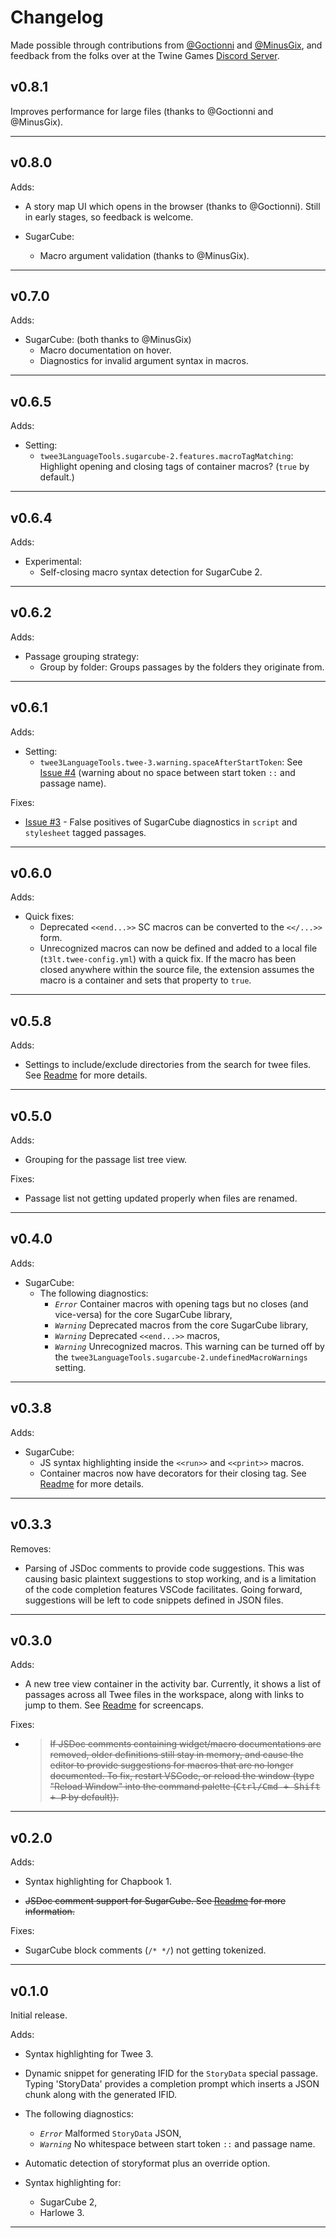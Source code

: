 # Changelog

Made possible through contributions from [@Goctionni](https://github.com/Goctionni) and [@MinusGix](https://github.com/MinusGix), and feedback from the folks over at the Twine Games [Discord Server](https://discord.com/invite/n5dJvPp).

## v0.8.1

Improves performance for large files (thanks to @Goctionni and @MinusGix).

---

## v0.8.0

Adds:

- A story map UI which opens in the browser (thanks to @Goctionni). Still in early stages, so feedback is welcome.

- SugarCube:
	- Macro argument validation (thanks to @MinusGix).

---

## v0.7.0

Adds:

- SugarCube: (both thanks to @MinusGix)
	- Macro documentation on hover.  
	- Diagnostics for invalid argument syntax in macros.

---

## v0.6.5

Adds:

- Setting:
	- `twee3LanguageTools.sugarcube-2.features.macroTagMatching`: Highlight opening and closing tags of container macros? (`true` by default.)

---

## v0.6.4

Adds:

- Experimental:
	- Self-closing macro syntax detection for SugarCube 2.

---

## v0.6.2

Adds:

- Passage grouping strategy:
	- Group by folder: Groups passages by the folders they originate from.

---

## v0.6.1

Adds:

- Setting:
	- `twee3LanguageTools.twee-3.warning.spaceAfterStartToken`: See [Issue #4](https://github.com/cyrusfirheir/twee3-language-tools/issues/4) (warning about no space between start token `::` and passage name).

Fixes:

- [Issue #3](https://github.com/cyrusfirheir/twee3-language-tools/issues/3) - False positives of SugarCube diagnostics in `script` and `stylesheet` tagged passages.

---

## v0.6.0

Adds:

- Quick fixes:
	- Deprecated `<<end...>>` SC macros can be converted to the `<</...>>` form.
	- Unrecognized macros can now be defined and added to a local file (`t3lt.twee-config.yml`) with a quick fix. If the macro has been closed anywhere within the source file, the extension assumes the macro is a container and sets that property to `true`.

---

## v0.5.8

Adds:

- Settings to include/exclude directories from the search for twee files. See [Readme](README.md#extension-settings) for more details.

---

## v0.5.0

Adds:

- Grouping for the passage list tree view.

Fixes:

- Passage list not getting updated properly when files are renamed.

---

## v0.4.0

Adds:

- SugarCube:
	- The following diagnostics:
		- *`Error`* Container macros with opening tags but no closes (and vice-versa) for the core SugarCube library,
		- *`Warning`* Deprecated macros from the core SugarCube library,
		- *`Warning`* Deprecated `<<end...>>` macros,
		- *`Warning`* Unrecognized macros. This warning can be turned off by the `twee3LanguageTools.sugarcube-2.undefinedMacroWarnings` setting.

---

## v0.3.8

Adds:

- SugarCube:
    - JS syntax highlighting inside the `<<run>>` and `<<print>>` macros.
	- Container macros now have decorators for their closing tag. See [Readme](README.md#sugarcube) for more details.

---

## v0.3.3

Removes:

- Parsing of JSDoc comments to provide code suggestions. This was causing basic plaintext suggestions to stop working, and is a limitation of the code completion features VSCode facilitates. Going forward, suggestions will be left to code snippets defined in JSON files.

---

## v0.3.0

Adds:

- A new tree view container in the activity bar. Currently, it shows a list of passages across all Twee files in the workspace, along with links to jump to them. See [Readme](README.md#features) for screencaps.

Fixes:

- > ~~If JSDoc comments containing widget/macro documentations are removed, older definitions still stay in memory, and cause the editor to provide suggestions for macros that are no longer documented. To fix, restart VSCode, or reload the window (type "Reload Window" into the command palette (<kbd>Ctrl/Cmd + Shift + P</kbd> by default)).~~

---

## v0.2.0

Adds:

- Syntax highlighting for Chapbook 1.

- ~~JSDoc comment support for SugarCube. See [Readme](README.md#features) for more information.~~

Fixes:

- SugarCube block comments (`/* */`) not getting tokenized.

---

## v0.1.0

Initial release.

Adds:

- Syntax highlighting for Twee 3.

- Dynamic snippet for generating IFID for the `StoryData` special passage. Typing 'StoryData' provides a completion prompt which inserts a JSON chunk along with the generated IFID.

- The following diagnostics:
    - *`Error`* Malformed `StoryData` JSON,
    - *`Warning`* No whitespace between start token `::` and passage name.

- Automatic detection of storyformat plus an override option.

- Syntax highlighting for:
    - SugarCube 2,
    - Harlowe 3.

---